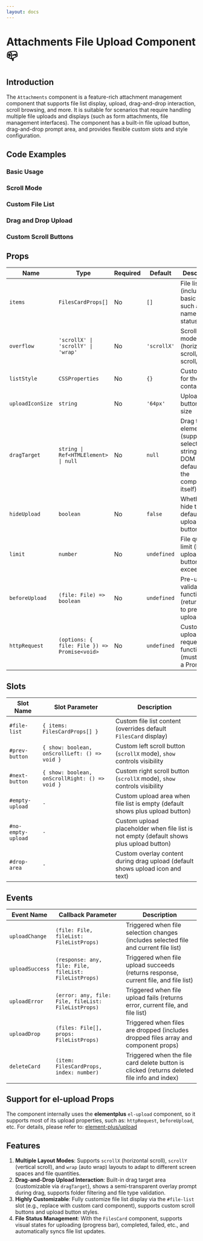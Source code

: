 ```yaml
---
layout: docs
---
```


# Attachments File Upload Component 📪️

## Introduction

The `Attachments` component is a feature-rich attachment management component that supports file list display, upload, drag-and-drop interaction, scroll browsing, and more. It is suitable for scenarios that require handling multiple file uploads and displays (such as form attachments, file management interfaces). The component has a built-in file upload button, drag-and-drop prompt area, and provides flexible custom slots and style configuration.

## Code Examples

### Basic Usage

<demo src="./demos/base.vue"></demo>

### Scroll Mode

<demo src="./demos/scroll-mode.vue"></demo>

### Custom File List

<demo src="./demos/custom-list.vue"></demo>

### Drag and Drop Upload

<demo src="./demos/drag-upload.vue"></demo>

### Custom Scroll Buttons

<demo src="./demos/custom-scroll-buttons.vue"></demo>

## Props

| Name             | Type                                         | Required | Default     | Description                                                                                 |
| ---------------- | -------------------------------------------- | -------- | ----------- | ------------------------------------------------------------------------------------------- |
| `items`          | `FilesCardProps[]`                           | No       | `[]`        | File list data (includes basic file info such as name, type, status, etc.)                  |
| `overflow`       | `'scrollX' \| 'scrollY' \| 'wrap'`           | No       | `'scrollX'` | Scroll layout mode (horizontal scroll/vertical scroll/wrap)                                 |
| `listStyle`      | `CSSProperties`                              | No       | `{}`        | Custom style for the list container                                                         |
| `uploadIconSize` | `string`                                     | No       | `'64px'`    | Upload button icon size                                                                     |
| `dragTarget`     | `string \| Ref<HTMLElement> \| null`         | No       | `null`      | Drag target element (supports selector string or DOM ref, defaults to the component itself) |
| `hideUpload`     | `boolean`                                    | No       | `false`     | Whether to hide the default upload button                                                   |
| `limit`          | `number`                                     | No       | `undefined` | File quantity limit (hides upload button if exceeded)                                       |
| `beforeUpload`   | `(file: File) => boolean`                    | No       | `undefined` | Pre-upload validation function (return `false` to prevent upload)                           |
| `httpRequest`    | `(options: { file: File }) => Promise<void>` | No       | `undefined` | Custom upload request function (must return a Promise)                                      |

## Slots

| Slot Name          | Slot Parameter                                 | Description                                                                              |
| ------------------ | ---------------------------------------------- | ---------------------------------------------------------------------------------------- |
| `#file-list`       | `{ items: FilesCardProps[] }`                  | Custom file list content (overrides default `FilesCard` display)                         |
| `#prev-button`     | `{ show: boolean, onScrollLeft: () => void }`  | Custom left scroll button (`scrollX` mode), `show` controls visibility                   |
| `#next-button`     | `{ show: boolean, onScrollRight: () => void }` | Custom right scroll button (`scrollX` mode), `show` controls visibility                  |
| `#empty-upload`    | `-`                                            | Custom upload area when file list is empty (default shows plus upload button)            |
| `#no-empty-upload` | `-`                                            | Custom upload placeholder when file list is not empty (default shows plus upload button) |
| `#drop-area`       | `-`                                            | Custom overlay content during drag upload (default shows upload icon and text)           |

## Events

| Event Name      | Callback Parameter                                     | Description                                                                                 |
| --------------- | ------------------------------------------------------ | ------------------------------------------------------------------------------------------- |
| `uploadChange`  | `(file: File, fileList: FileListProps)`                | Triggered when file selection changes (includes selected file and current file list)        |
| `uploadSuccess` | `(response: any, file: File, fileList: FileListProps)` | Triggered when file upload succeeds (returns response, current file, and file list)         |
| `uploadError`   | `(error: any, file: File, fileList: FileListProps)`    | Triggered when file upload fails (returns error, current file, and file list)               |
| `uploadDrop`    | `(files: File[], props: FileListProps)`                | Triggered when files are dropped (includes dropped files array and component props)         |
| `deleteCard`    | `(item: FilesCardProps, index: number)`                | Triggered when the file card delete button is clicked (returns deleted file info and index) |

## Support for el-upload Props

The component internally uses the **elementplus** `el-upload` component, so it supports most of its upload properties, such as: `httpRequest`, `beforeUpload`, etc. For details, please refer to: [element-plus/upload](https://element-plus.org/zh-CN/component/upload.html)

## Features

1. **Multiple Layout Modes**: Supports `scrollX` (horizontal scroll), `scrollY` (vertical scroll), and `wrap` (auto wrap) layouts to adapt to different screen spaces and file quantities.
2. **Drag-and-Drop Upload Interaction**: Built-in drag target area (customizable via `dragTarget`), shows a semi-transparent overlay prompt during drag, supports folder filtering and file type validation.
3. **Highly Customizable**: Fully customize file list display via the `#file-list` slot (e.g., replace with custom card component), supports custom scroll buttons and upload button styles.
4. **File Status Management**: With the `FilesCard` component, supports visual states for uploading (progress bar), completed, failed, etc., and automatically syncs file list updates.

